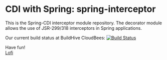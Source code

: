CDI with Spring: spring-interceptor
===================================

This is the Spring-CDI interceptor module repository. The decorator module allows the use of JSR-299/318 interceptors in Spring applications.

Our current build status at BuildHive CloudBees: [![Build Status](https://buildhive.cloudbees.com/job/crowdcode-de/job/spring-interceptor/badge/icon)](https://buildhive.cloudbees.com/job/crowdcode-de/job/spring-interceptor/)

Have fun!         
[Lofi](http://lofidewanto.blogspot.com)
